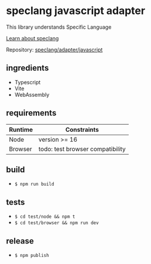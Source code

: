 # speclang javascript adapter

This library understands Specific Language

[Learn about speclang](https://github.com/Specific-Language/speclang)

Repository: [speclang/adapter/javascript](https://github.com/Specific-Language/speclang/tree/main/adapter/javascript)

## ingredients

- Typescript
- Vite
- WebAssembly

## requirements

| Runtime | Constraints                      |
| ------- | -------------------------------- |
| Node    | version >= 16                    |
| Browser | todo: test browser compatibility |

## build

- `$ npm run build`

## tests

- `$ cd test/node && npm t`
- `$ cd test/browser && npm run dev`

## release

- `$ npm publish`
